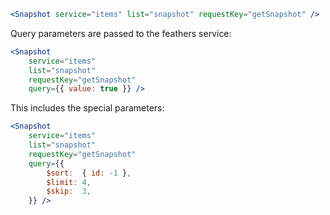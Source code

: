 ```jsx
<Snapshot service="items" list="snapshot" requestKey="getSnapshot" />
```

Query parameters are passed to the feathers service:

```jsx
<Snapshot
	service="items"
	list="snapshot"
	requestKey="getSnapshot"
	query={{ value: true }} />
```

This includes the special parameters:

```jsx
<Snapshot
	service="items"
	list="snapshot"
	requestKey="getSnapshot"
	query={{
		$sort:  { id: -1 },
		$limit: 4,
		$skip:  3,
	}} />
```
